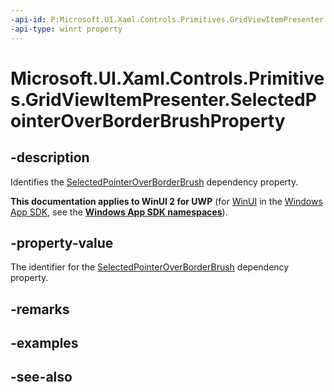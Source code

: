 ```yaml
---
-api-id: P:Microsoft.UI.Xaml.Controls.Primitives.GridViewItemPresenter.SelectedPointerOverBorderBrushProperty
-api-type: winrt property
---
```


<!-- Property syntax
public Windows.UI.Xaml.DependencyProperty SelectedPointerOverBorderBrushProperty { get; }
-->

# Microsoft.UI.Xaml.Controls.Primitives.GridViewItemPresenter.SelectedPointerOverBorderBrushProperty

## -description
Identifies the [SelectedPointerOverBorderBrush](gridviewitempresenter_selectedpointeroverborderbrush.md) dependency property.

**This documentation applies to WinUI 2 for UWP** (for [WinUI](/windows/apps/winui/winui3/) in the [Windows App SDK](/windows/apps/windows-app-sdk/), see the **[Windows App SDK namespaces](/windows/windows-app-sdk/api/winrt/)**).

## -property-value
The identifier for the [SelectedPointerOverBorderBrush](gridviewitempresenter_selectedpointeroverborderbrush.md) dependency property.

## -remarks

## -examples

## -see-also
